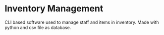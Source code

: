 # Inventory Management
CLI based software used to manage staff and items in inventory. Made with python and csv file as database.

